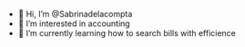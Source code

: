 - 👋 Hi, I’m @Sabrinadelacompta
- 👀 I’m interested in accounting
- 🌱 I’m currently learning how to search bills with efficience


<!---
Sabrinadelacompta/Sabrinadelacompta is a ✨ special ✨ repository because its `README.md` (this file) appears on your GitHub profile.
You can click the Preview link to take a look at your changes.
--->
